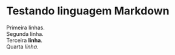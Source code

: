 # Testando linguagem Markdown

Primeira linhas.  
Segunda linha.  
Terceira **linha**.  
Quarta *linha*.  
